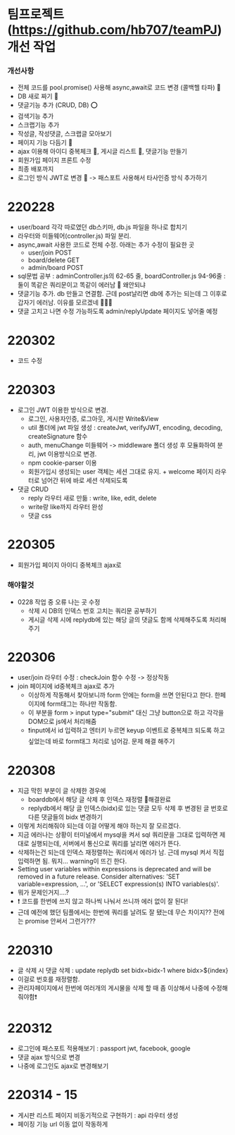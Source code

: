 # 팀프로젝트 (https://github.com/hb707/teamPJ) 개선 작업

### 개선사항
- 전체 코드를 pool.promise() 사용해 async,await로 코드 변경 (콜백헬 타파) 🔴
- DB 새로 짜기 🔴
- 댓글기능 추가 (CRUD, DB) ⭕️
- 검색기능 추가
- 스크랩기능 추가
- 작성글, 작성댓글, 스크랩글 모아보기
- 페이지 기능 다듬기 🔴
- ajax 이용해 아이디 중복체크 🔴, 게시글 리스트 🔴, 댓글기능 만들기
- 회원가입 페이지 프론트 수정
- 최종 배포까지
- 로그인 방식 JWT로 변경 🔴 -> 패스포트 사용해서 타사인증 방식 추가하기

# 220228
- user/board 각각 따로였던 db스키마, db.js 파일을 하나로 합치기 
- 라우터와 미들웨어(controller.js) 파일 분리.
- async,await 사용한 코드로 전체 수정. 아래는 추가 수정이 필요한 곳
   - user/join POST
   - board/delete GET
   - admin/board POST
- sql문법 공부 : adminController.js의 62-65 줄, boardController.js 94-96줄 : 둘이 똑같은 쿼리문이고 똑같이 에러남 🤯 왜안되냐
- 댓글기능 추가. db 만들고 연결함. 근데 post날리면 db에 추가는 되는데 그 이후로 갑자기 에러남. 이유를 모르겠네 🤯🤯🤯
- 댓글 고치고 나면 수정 가능하도록 admin/replyUpdate 페이지도 넣어줄 예정


# 220302
- 코드 수정

# 220303
- 로그인 JWT 이용한 방식으로 변경.
   - 로그인, 사용자인증, 로그아웃, 게시판 Write&View
   - util 폴더에 jwt 파일 생성 : createJwt, verifyJWT, encoding, decoding, createSignature 함수
   - auth, menuChange 미들웨어 -> middleware 폴더 생성 후 모듈화하여 분리, jwt 이용방식으로 변경.
   - npm cookie-parser 이용
   - 회원가입시 생성되는 user 객체는 세션 그대로 유지. + welcome 페이지 라우터로 넘어간 뒤에 바로 세션 삭제되도록
- 댓글 CRUD
    - reply 라우터 새로 만듦 : write, like, edit, delete
    - write랑 like까지 라우터 완성
    - 댓글 css


# 220305
- 회원가입 페이지 아이디 중복체크 ajax로


### 해야할것
- 0228 작업 중 오류 나는 곳 수정
    - 삭제 시 DB의 인덱스 번호 고치는 쿼리문 공부하기
    - 게시글 삭제 시에 replydb에 있는 해당 글의 댓글도 함께 삭제해주도록 처리해주기


# 220306
- user/join 라우터 수정 : checkJoin 함수 수정 -> 정상작동
- join 페이지에 id중복체크 ajax로 추가
   - 이상하게 작동해서 찾아보니까 form 안에는 form을 쓰면 안된다고 한다. 한페이지에 form태그는 하나만 작동함.
   - 이 부분을 form > input type="submit" 대신 그냥 button으로 하고 각각을 DOM으로 js에서 처리해줌
   - ❗️input에서 id 입력하고 엔터키 누르면 keyup 이벤트로 중복체크 되도록 하고 싶었는데 바로 form태그 처리로 넘어감. 문제 해결 해주기

# 220308
- 지금 막힌 부분이 글 삭제한 경우에 
    - boarddb에서 해당 글 삭제 후 인덱스 재정렬 🔴해결완료
    - replydb에서 해당 글 인덱스(bidx)로 있는 댓글 모두 삭제 후 변경된 글 번호로 다른 댓글들의 bidx 변경하기
- 이렇게 처리해줘야 되는데 이걸 어떻게 해야 하는지 잘 모르겠다.
- 지금 에러나는 상황이 터미널에서 mysql을 켜서 sql 쿼리문을 그대로 입력하면 제대로 실행되는데, 서버에서 통신으로 쿼리를 날리면 에러가 뜬다.
- 삭제하는건 되는데 인덱스 재정렬하는 쿼리에서 에러가 남. 근데 mysql 켜서 직접입력하면 됨. 뭐지... warning이 뜨긴 한다.
- Setting user variables within expressions is deprecated and will be removed in a future release. Consider alternatives: 'SET variable=expression, ...', or 'SELECT expression(s) INTO variables(s)'.
- 뭐가 문제인거지....?
- ❗️ 코드를 한번에 쓰지 않고 하나씩 나눠서 쓰니까 에러 없이 잘 된다!
- 근데 예전에 했던 팀플에서는 한번에 쿼리를 날려도 잘 됐는데 무슨 차이지?? 전에는 promise 안써서 그런가???

# 220310
- 글 삭제 시 댓글 삭제 : update replydb set bidx=bidx-1 where bidx>${index}
- 이걸로 번호를 재정렬함.
- 관리자페이지에서 한번에 여러개의 게시물을 삭제 할 때 좀 이상해서 나중에 수정해줘야함❗️


# 220312
- 로그인에 패스포트 적용해보기 : passport jwt, facebook, google
- 댓글 ajax 방식으로 변경
- 나중에 로그인도 ajax로 변경해보기

# 220314 - 15
- 게시판 리스트 페이지 비동기적으로 구현하기 : api 라우터 생성
- 페이징 기능 url 이동 없이 작동하게